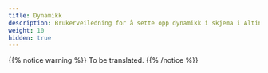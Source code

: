 ```yaml
---
title: Dynamikk
description: Brukerveiledning for å sette opp dynamikk i skjema i Altinn Studio
weight: 10
hidden: true
---
```


{{% notice warning %}}
To be translated.
{{% /notice %}}
